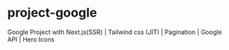# project-google
Google Project with Next.js(SSR) | Tailwind css (JIT)  | Pagination | Google API | Hero Icons
